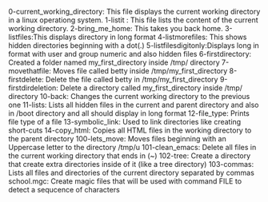 0-current_working_directory: This file displays the current working directory in a linux operationg system.
1-listit : This file lists the content of the current working directory.
2-bring_me_home: This takes you back home.
3-listfiles:This displays directory in long format
4-listmorefiles: This shows hidden directories beginning with a dot(.)
5-listfilesdigitonly:Displays long in format with user and group numeric and also hidden files
6-firstdirectory: Created a folder named my_first_directory inside /tmp/ directory
7-movethatfile: Moves file called betty inside /tmp/my_first_directory
8-firstdelete: Delete the file called betty in /tmp/my_first_directory
9-firstdirdeletion: Delete a directory called my_first_directory inside /tmp/ directory
10-back: Changes the current working directory to the previous one
11-lists: Lists all hidden files in the current and parent directory and also in /boot directory and all should display in long format
12-file_type: Prints file type of a file
13-symbolic_link: Used to link directories like creating short-cuts
14-copy_html: Copies all HTML files in the working directory to the parent directory
100-lets_move: Moves files beginning with an Uppercase letter to the directory /tmp/u
101-clean_emacs: Delete all files in the current working directory that ends in (~)
102-tree: Create a directory that create extra directories inside of it (like a tree directory)
103-commas: Lists all files and directories of the current directory separated by commas
school.mgc: Create magic files that will be used with command FILE to detect a sequcence of characters
